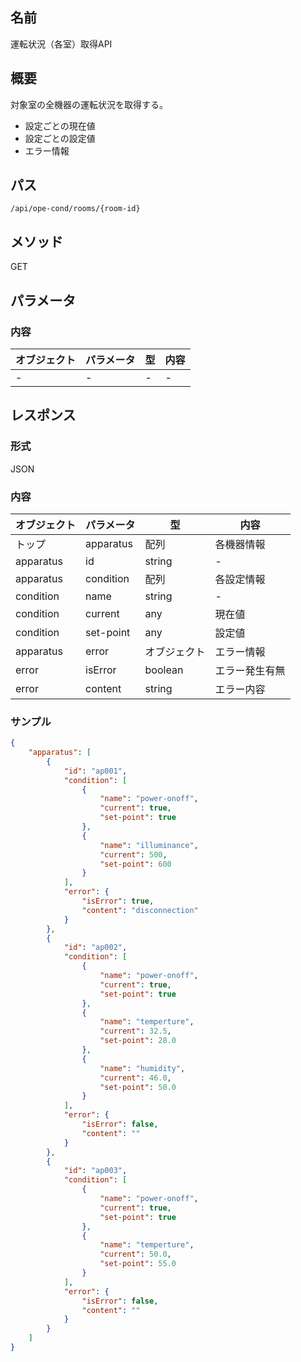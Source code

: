 ## 名前
運転状況（各室）取得API

## 概要

対象室の全機器の運転状況を取得する。

- 設定ごとの現在値
- 設定ごとの設定値
- エラー情報

## パス

`/api/ope-cond/rooms/{room-id}`

## メソッド

GET

## パラメータ

### 内容

|オブジェクト|パラメータ|型|内容|
|--|--|--|--|
|-|-|-|-|

## レスポンス

### 形式

JSON

### 内容

|オブジェクト|パラメータ|型|内容|
|--|--|--|--|
|トップ|apparatus|配列|各機器情報|
|apparatus|id|string|-|
|apparatus|condition|配列|各設定情報|
|condition|name|string|-|
|condition|current|any|現在値|
|condition|set-point|any|設定値|
|apparatus|error|オブジェクト|エラー情報|
|error|isError|boolean|エラー発生有無|
|error|content|string|エラー内容|

### サンプル

```json
{
    "apparatus": [
        {
            "id": "ap001",
            "condition": [
                {
                    "name": "power-onoff",
                    "current": true,
                    "set-point": true
                },
                {
                    "name": "illuminance",
                    "current": 500,
                    "set-point": 600
                }
            ],
            "error": {
                "isError": true,
                "content": "disconnection"
            }
        },
        {
            "id": "ap002",
            "condition": [
                {
                    "name": "power-onoff",
                    "current": true,
                    "set-point": true
                },
                {
                    "name": "temperture",
                    "current": 32.5,
                    "set-point": 28.0
                },
                {
                    "name": "humidity",
                    "current": 46.0,
                    "set-point": 50.0
                }
            ],
            "error": {
                "isError": false,
                "content": ""
            }
        },
        {
            "id": "ap003",
            "condition": [
                {
                    "name": "power-onoff",
                    "current": true,
                    "set-point": true
                },
                {
                    "name": "temperture",
                    "current": 50.0,
                    "set-point": 55.0
                }
            ],
            "error": {
                "isError": false,
                "content": ""
            }
        }
    ]
}
```